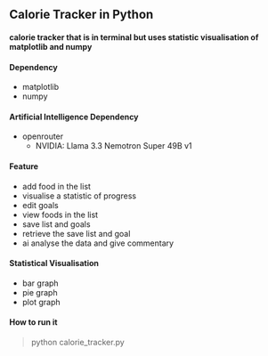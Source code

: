 ## Calorie Tracker in Python

#### calorie tracker that is in terminal but uses statistic visualisation of matplotlib and numpy
 
#### Dependency

- matplotlib
- numpy

#### Artificial Intelligence Dependency

- openrouter
	- NVIDIA: Llama 3.3 Nemotron Super 49B v1

#### Feature

- add food in the list
- visualise a statistic of progress
- edit goals
- view foods in the list
- save list and goals
- retrieve the save list and goal
- ai analyse the data and give commentary

#### Statistical Visualisation 

- bar graph
- pie graph
- plot graph
 
#### How to run it

> python calorie_tracker.py
